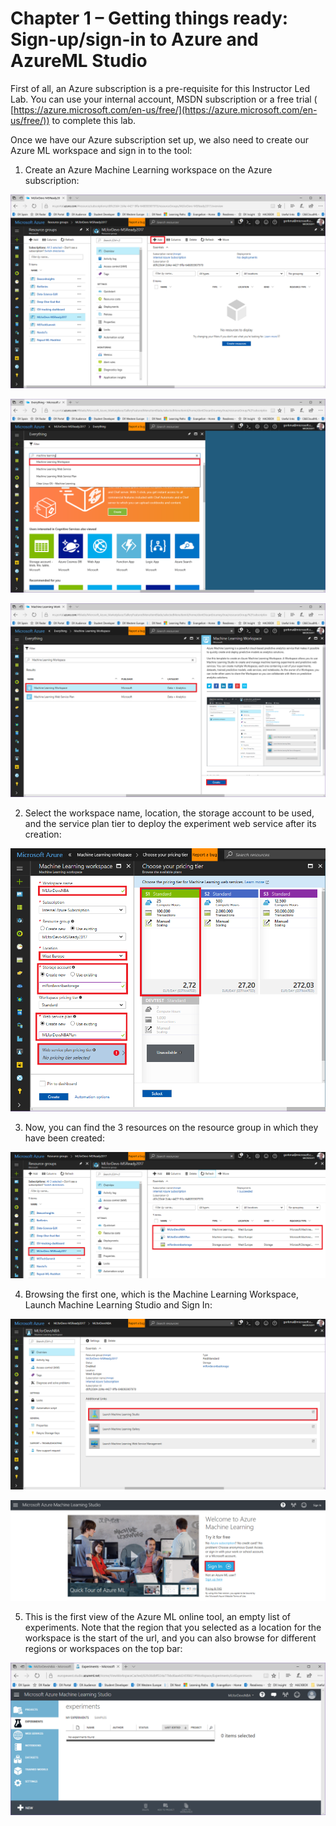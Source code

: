 # Chapter 1 – Getting things ready: Sign-up/sign-in to Azure and AzureML Studio

First of all, an Azure subscription is a pre-requisite for this Instructor Led Lab. You can use your internal account, MSDN subscription or a free trial ( [https://azure.microsoft.com/en-us/free/](https://azure.microsoft.com/en-us/free/)) to complete this lab.

Once we have our Azure subscription set up, we also need to create our Azure ML workspace and sign in to the tool:

1. Create an Azure Machine Learning workspace on the Azure subscription:

![](./imgs/ML01.png)

![](./imgs/ML02.png)

![](./imgs/ML03.png)


2. Select the workspace name, location, the storage account to be used, and the service plan tier to deploy the experiment web service after its creation:

![](./imgs/ML04.png)

3. Now, you can find the 3 resources on the resource group in which they have been created:

![](./imgs/ML05.png)


4. Browsing the first one, which is the Machine Learning Workspace, Launch Machine Learning Studio and Sign In:

![](./imgs/ML06.png)

![](./imgs/ML07.png)


5. This is the first view of the Azure ML online tool, an empty list of experiments. Note that the region that you selected as a location for the workspace is the start of the url, and you can also browse for different regions or workspaces on the top bar:

![](./imgs/ML08.png)